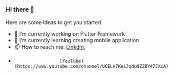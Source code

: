 ### Hi there 👋


Here are some ideas to get you started:

- 🔭 I’m currently working on Flutter Framework 
- 🌱 I’m currently learning creating mobile application
- 📫 How to reach me: [Linkdin](https://www.linkedin.com/in/moulia-das-proma-1b2401230/),
-                      [YouTube](https://www.youtube.com/channel/UCELH7Kei3qduOZZBY47CXiA)
